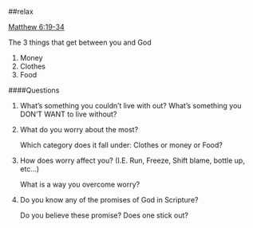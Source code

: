 #\#relax

[Matthew 6:19-34](https://www.biblegateway.com/passage/?search=Matthew%206:19-34)

The 3 things that get between you and God

1. Money
2. Clothes
3. Food

####Questions

1. What’s something you couldn’t live with out? What’s something you DON’T WANT to live without?

2. What do you worry about the most?

   Which category does it fall under: Clothes or money or Food?

3. How does worry affect you? (I.E. Run, Freeze, Shift blame, bottle up, etc…)

   What is a way you overcome worry?

4. Do you know any of the promises of God in Scripture?

   Do you believe these promise? Does one stick out?